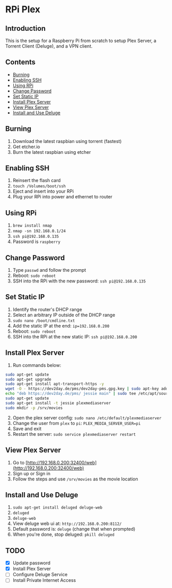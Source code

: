 # RPi Plex

## Introduction

This is the setup for a Raspberry Pi from scratch to setup Plex Server, a Torrent Client (Deluge), and a VPN client.

## Contents

- [Burning](#burning)
- [Enabling SSH](#enabling-ssh)
- [Using RPi](#using-rpi)
- [Change Password](#change-password)
- [Set Static IP](#set-static-ip)
- [Install Plex Server](#install-plex-server)
- [View Plex Server](#view-plex-server)
- [Install and Use Deluge](#install-and-use-deluge)

## Burning

1. Download the latest raspbian using torrent (fastest)
2. Get etcher.io
3. Burn the latest raspbian using etcher

## Enabling SSH

1. Reinsert the flash card
2. `touch /Volumes/boot/ssh`
3. Eject and insert into your RPi
4. Plug your RPi into power and ethernet to router

## Using RPi

1. `brew install nmap`
2. `nmap -sn 192.168.0.1/24`
3. `ssh pi@192.168.0.135`
4. Password is `raspberry`

## Change Password

1. Type `passwd` and follow the prompt
2. Reboot: `sudo reboot`
3. SSH into the RPi with the new password: `ssh pi@192.168.0.135`

## Set Static IP

1. Identify the router's DHCP range
2. Select an arbitrary IP outside of the DHCP range
3. `sudo nano /boot/cmdline.txt`
4. Add the static IP at the end: `ip=192.168.0.200`
5. Reboot: `sudo reboot`
6. SSH into the RPi at the new static IP: `ssh pi@192.168.0.200`

## Install Plex Server

1. Run commands below:

```bash
sudo apt-get update
sudo apt-get upgrade
sudo apt-get install apt-transport-https -y
wget -O - https://dev2day.de/pms/dev2day-pms.gpg.key | sudo apt-key add -
echo "deb https://dev2day.de/pms/ jessie main" | sudo tee /etc/apt/sources.list.d/pms.list
sudo apt-get update
sudo apt-get install -t jessie plexmediaserver
sudo mkdir -p /srv/movies
```

2. Open the plex server config: `sudo nano /etc/default/plexmediaserver`
3. Change the user from `plex` to `pi`: `PLEX_MEDIA_SERVER_USER=pi`
4. Save and exit
5. Restart the server: `sudo service plexmediaserver restart`

## View Plex Server

1. Go to [http://192.168.0.200:32400/web](http://192.168.0.200:32400/web)
2. Sign up or Sign in
3. Follow the steps and use `/srv/movies` as the movie location

## Install and Use Deluge

1. `sudo apt-get install deluged deluge-web`
2. `deluged`
3. `deluge-web`
4. View deluge web ui at: `http://192.168.0.200:8112/`
5. Default password is: `deluge` (change that when prompted)
6. When you're done, stop deluged: `pkill deluged`

## TODO

- [x] Update password
- [x] Install Plex Server
- [ ] Configure Deluge Service
- [ ] Install Private Internet Access
